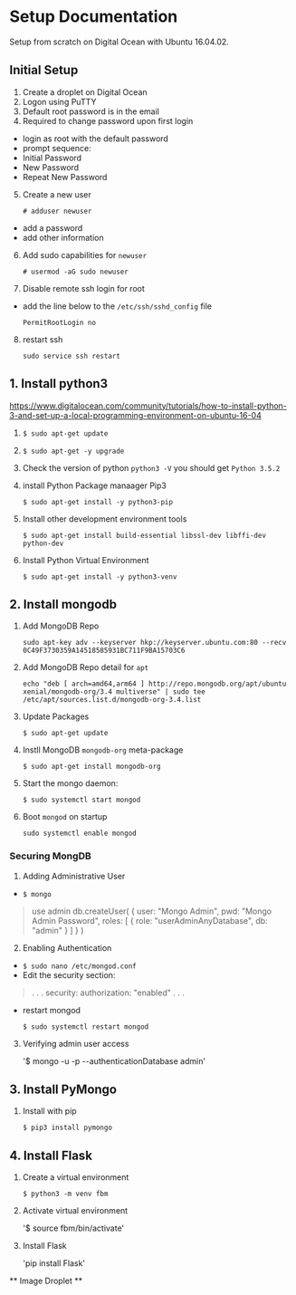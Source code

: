 # Setup Documentation
Setup from scratch on Digital Ocean with Ubuntu 16.04.02.

## Initial Setup
1. Create a droplet on Digital Ocean
2. Logon using PuTTY
3. Default root password is in the email
4. Required to change password upon first login
- login as root with the default password
- prompt sequence:
 - Initial Password
 - New Password
 - Repeat New Password
5. Create a new user

   `# adduser newuser`
- add a password
- add other information
6. Add sudo capabilities for `newuser`

   `# usermod -aG sudo newuser`
7. Disable remote ssh login for root
- add the line below to the `/etc/ssh/sshd_config` file

  `PermitRootLogin no`
8. restart ssh

   `sudo service ssh restart`

## 1. Install python3
https://www.digitalocean.com/community/tutorials/how-to-install-python-3-and-set-up-a-local-programming-environment-on-ubuntu-16-04
1. `$ sudo apt-get update`
2. `$ sudo apt-get -y upgrade`
3.  Check the version of python `python3 -V` 
    you should get `Python 3.5.2`
4. install Python Package manaager Pip3

   `$ sudo apt-get install -y python3-pip`
5. Install other development environment tools

   `$ sudo apt-get install build-essential libssl-dev libffi-dev python-dev`
6. Install Python Virtual Environment

   `$ sudo apt-get install -y python3-venv`

## 2. Install mongodb
1. Add MongoDB Repo

   `sudo apt-key adv --keyserver hkp://keyserver.ubuntu.com:80 --recv 0C49F3730359A14518585931BC711F9BA15703C6`
2. Add MongoDB Repo detail for `apt`

   `echo "deb [ arch=amd64,arm64 ] http://repo.mongodb.org/apt/ubuntu xenial/mongodb-org/3.4 multiverse" | sudo tee /etc/apt/sources.list.d/mongodb-org-3.4.list`
3. Update Packages 

   `$ sudo apt-get update`
4. Instll MongoDB `mongodb-org` meta-package

   `$ sudo apt-get install mongodb-org`
5. Start the mongo daemon:

   `$ sudo systemctl start mongod`
6. Boot `mongod` on startup

   `sudo systemctl enable mongod`

### Securing MongDB
1. Adding Administrative User
- `$ mongo`
> use admin
> db.createUser(
>  {
>    user: "Mongo Admin",
>    pwd: "Mongo Admin Password",
>    roles: [ { role: "userAdminAnyDatabase", db: "admin" } ]
>  }
>)
2. Enabling Authentication
- `$ sudo nano /etc/mongod.conf`
- Edit the security section:
> . . .
> security:
>  authorization: "enabled"
> . . . 
- restart mongod

   `$ sudo systemctl restart mongod`
 
 3. Verifying admin user access
 
    '$ mongo -u <Mongo Admin Username> -p --authenticationDatabase admin'

## 3. Install PyMongo
1. Install with pip

   `$ pip3 install pymongo`

## 4. Install Flask
1. Create a virtual environment

   `$ python3 -m venv fbm`
2. Activate virtual environment

   '$ source fbm/bin/activate'
3. Install Flask

   'pip install Flask'
   
** Image Droplet **

